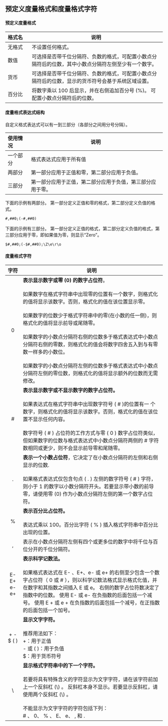 ## 预定义度量格式和度量格式字符



#### 预定义度量格式

| <span style="white-space:nowrap">格式名 &nbsp;&nbsp;</span> | 说明                                                         |
| :---------------------------------------------------------- | ------------------------------------------------------------ |
| 无格式                                                      | 不设置任何格式。                                             |
| 数值                                                        | 可选择是否带千位分隔符、负数的格式，可配置小数点分隔符后的位数，其中小数点分隔符左侧至少有一个数字。 |
| 货币                                                        | 可选择是否带千位分隔符、负数的格式，可配置小数点分隔符后的位数，显示的货币符号会基于系统区域设置。 |
| 百分比                                                      | 将数字乘以 100 后显示，并在右侧追加百分号 (%)。 可配置小数点分隔符后的位数。 |



#### 度量格式表达式结构

自定义格式表达式可以有一到三部分（各部分之间用分号分隔）。 

| 使用情况 | 说明                                                       |
| :----------------------------------------------------------- | ---------------------------------------------------------- |
| 一个部分                                                     | 格式表达式应用于所有值                                     |
| 两部分                                                       | 第一部分应用于正值和零，第二部分应用于负值。               |
| 三部分                                                       | 第一部分应用于正值，第二部分应用于负值，第三部分应用于零。 |

下面的示例有两部分。 第一部分定义正值和零的格式，第二部分定义负值的格式。

```
#,##0;(-#,##0)
```

下面的示例有三部分。 第一部分定义正值的格式，第二部分定义负值的格式，第三部分应用于零，即如果值为零，则显示“Zero”。

```
$#,##0;(-$#,##0);\Z\e\r\o
```



#### 度量格式字符

| 字符 | 说明 |
| :-----: | ---- |
| 0 | **表示显示数字或零 (0) 的数字占位符**。<br /><br />如果数字在格式字符串中出现零的位置有一个数字，则格式化的值将显示该数字。否则，格式化的值在该位置显示零。<br /><br />如果数字的位数少于格式字符串中的零(在小数的任一侧)，则格式化的值将显示前导或尾随零。<br /><br />如果数字的小数点分隔符右侧的位数多于格式表达式中小数点分隔符右侧的零数，则格式化的值会将数字四舍五入到与有零数一样多的小数位。<br /><br />如果数字的小数点分隔符左侧的位数多于格式表达式中小数点分隔符左侧的零位数，则格式化的值将显示额外的位数而无需修改。 |
| # | **表示显示数字或不显示数字的数字占位符。**<br /><br />如果表达式在格式字符串中出现数字符号 ( # )的位置有一 个数字，则格式化的值将显示该数字。否则，格式化的值在该位置不显示任何内容。<br /><br />数字符号 ( # ) 占位符的工作方式与零 ( 0 ) 数字占位符类似，但如果数字的位数与格式表达式中小数点分隔符两侧的 # 字符数相同或更少，则不会显示前导零和尾随零。 |
| . | **表示一个小数占位符**，它决定了在小数点分隔符的左侧和右侧显示的位数.<br /><br />如果格式表达式仅包含句点 ( . ) 左侧的数字符号 ( # ) 字符，则小于 1 的数字以小数分隔符开头。若要显示带小数的前导零，请使用零 (0) 作为小数点分隔符左侧的第一个数字占位符。 |
| % | **表示百分比占位符。**<br /><br />表达式乘以 100。百分比字符 ( % ) 插入格式字符串中百分比出现的位置。 |
| , | 表示在小数点分隔符左侧有四个或更多位的数字中将千位与百位分开的千位分隔符。 |
| E- E+ e- e+ | **表示科学记数法。**<br /><br />如果格式表达式在 E- 、E+、e- 或 e+ 的右侧至少包含一个数字占位符（ 0 或 # ），则以科学记数法格式显示格式化值，并在数字和其指数之间插入 E 或 e。 右侧的数字占位符数决定了指数中的位数。 使用 E- 或 e- 在负指数的后面包括一个减号。 使用 E + 或 e + 在负指数的后面包括一个减号，在正指数的后面包括一个加号。 |
| + - $  (   ) | **显示文字字符。**<br /><br />推荐用法如下：<br />+：用于正值<br />- 或 ( )：用于负值<br />$：用于货币符号 |
| \ | **显示格式字符串中的下一个字符。**<br /><br />若要将具有特殊含义的字符显示为文字字符，请在该字符前加上一个反斜杠 (\\\) 。 反斜杠本身不显示。若要显示反斜杠，请使用两个反斜杠 (\\) 。 <br /><br />不能显示为文字字符的字符包括下列：<br /># 、 0、 % 、 E、 e、 , 和 . |

